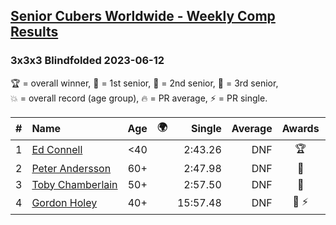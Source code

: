 <style>table {white-space: nowrap;}</style>
<link rel="stylesheet" type="text/css" href="/scw-comp/css/flags.css" />

## [Senior Cubers Worldwide - Weekly Comp Results](/scw-comp/results/)
### 3x3x3 Blindfolded 2023-06-12

<span style="white-space: nowrap;">🏆 = overall winner</span>, <span style="white-space: nowrap;">🥇 = 1st senior</span>, <span style="white-space: nowrap;">🥈 = 2nd senior</span>, <span style="white-space: nowrap;">🥉 = 3rd senior</span>, <span style="white-space: nowrap;">💥 = overall record (age group)</span>, <span style="white-space: nowrap;">🔥 = PR average</span>, <span style="white-space: nowrap;">⚡ = PR single</span>.

| # | Name | Age | 🌍 | Single | Average | Awards | Solve 1 | Solve 2 | Solve 3 | Video |
| :--: | :-- | :--: | :--: | --: | --: | :--: | --: | --: | --: | :-- |
| 1 | [Ed Connell](../../persons/ed_connell/333bf.md) | <40 | <i class="flag flag-IE" /> | 2:43.26 | DNF | 🏆 | DNF | 2:43.26 | DNF | [Desktop](https://www.facebook.com/events/1215614055818994/permalink/1222045218509211) / [Mobile](https://m.facebook.com/events/1215614055818994?view=permalink&id=1222045218509211) |
| 2 | [Peter Andersson](../../persons/peter_andersson/333bf.md) | 60+ | <i class="flag flag-SE" /> | 2:47.98 | DNF | 🥇 | DNF | 3:25.40 | 2:47.98 | [Desktop](https://www.facebook.com/events/1215614055818994/permalink/1217513038962429) / [Mobile](https://m.facebook.com/events/1215614055818994?view=permalink&id=1217513038962429) |
| 3 | [Toby Chamberlain](../../persons/toby_chamberlain/333bf.md) | 50+ | <i class="flag flag-AU" /> | 2:57.50 | DNF | 🥈 | 2:57.50 | DNF | DNF | [Desktop](https://www.facebook.com/events/1215614055818994/permalink/1221953415185058) / [Mobile](https://m.facebook.com/events/1215614055818994?view=permalink&id=1221953415185058) |
| 4 | [Gordon Holey](../../persons/gordon_holey/333bf.md) | 40+ | <i class="flag flag-US" /> | 15:57.48 | DNF | 🥉 ⚡ | DNF | DNF | 15:57.48 | [Desktop](https://www.facebook.com/events/1215614055818994/permalink/1221746821872384) / [Mobile](https://m.facebook.com/events/1215614055818994?view=permalink&id=1221746821872384) |

<!-- Global site tag (gtag.js) - Google Analytics -->
<script async src="https://www.googletagmanager.com/gtag/js?id=UA-86348435-3"></script>
<script>window.dataLayer = window.dataLayer || []; function gtag() {dataLayer.push(arguments);} gtag('js', new Date()); gtag('config', 'UA-86348435-3');</script>
